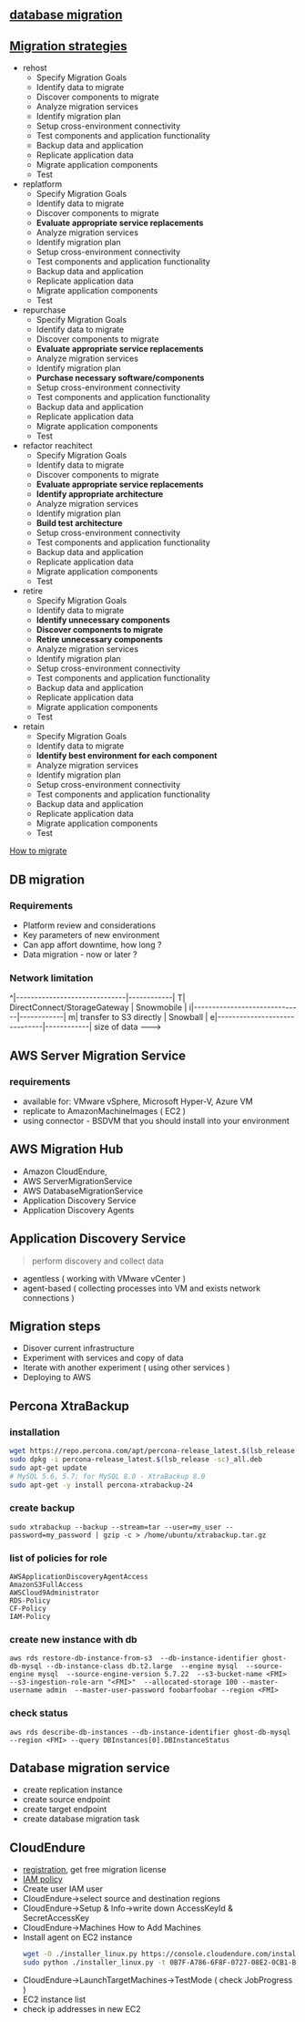 ## [database migration](https://aws.amazon.com/blogs/database/database-migration-what-do-you-need-to-know-before-you-start/)

## [Migration strategies](https://aws.amazon.com/blogs/enterprise-strategy/6-strategies-for-migrating-applications-to-the-cloud/)
* rehost
  * Specify Migration Goals
  * Identify data to migrate
  * Discover components to migrate
  * Analyze migration services
  * Identify migration plan
  * Setup cross-environment connectivity
  * Test components and application functionality
  * Backup data and application
  * Replicate application data
  * Migrate application components
  * Test
* replatform
  * Specify Migration Goals
  * Identify data to migrate
  * Discover components to migrate
  * **Evaluate appropriate service replacements**
  * Analyze migration services
  * Identify migration plan
  * Setup cross-environment connectivity
  * Test components and application functionality
  * Backup data and application
  * Replicate application data
  * Migrate application components
  * Test
* repurchase
  * Specify Migration Goals
  * Identify data to migrate
  * Discover components to migrate
  * **Evaluate appropriate service replacements**
  * Analyze migration services
  * Identify migration plan
  * **Purchase necessary software/components**
  * Setup cross-environment connectivity
  * Test components and application functionality
  * Backup data and application
  * Replicate application data
  * Migrate application components
  * Test
* refactor reachitect
  * Specify Migration Goals
  * Identify data to migrate
  * Discover components to migrate
  * **Evaluate appropriate service replacements**
  * **Identify appropriate architecture**
  * Analyze migration services
  * Identify migration plan
  * **Build test architecture**
  * Setup cross-environment connectivity
  * Test components and application functionality
  * Backup data and application
  * Replicate application data
  * Migrate application components
  * Test
* retire
  * Specify Migration Goals
  * Identify data to migrate
  * **Identify unnecessary components**
  * **Discover components to migrate**
  * **Retire unnecessary components**
  * Analyze migration services
  * Identify migration plan
  * Setup cross-environment connectivity
  * Test components and application functionality
  * Backup data and application
  * Replicate application data
  * Migrate application components
  * Test
* retain
  * Specify Migration Goals
  * Identify data to migrate
  * **Identify best environment for each component**
  * Analyze migration services
  * Identify migration plan
  * Setup cross-environment connectivity
  * Test components and application functionality
  * Backup data and application
  * Replicate application data
  * Migrate application components
  * Test

[How to migrate](https://aws.amazon.com/cloud-migration/how-to-migrate/)
## DB migration
### Requirements
* Platform review and considerations
* Key parameters of new environment
* Can app affort downtime, how long ?
* Data migration - now or later ?
### Network limitation

^|------------------------------|------------|
T| DirectConnect/StorageGateway | Snowmobile |
i|------------------------------|------------|
m| transfer to S3 directly      | Snowball   |
e|------------------------------|------------|
                  size of data ---> 


## AWS Server Migration Service
### requirements
* available for: VMware vSphere, Microsoft Hyper-V, Azure VM
* replicate to AmazonMachineImages ( EC2 )
* using connector - BSDVM that you should install into your environment

## AWS Migration Hub
* Amazon CloudEndure, 
* AWS ServerMigrationService
* AWS DatabaseMigrationService
* Application Discovery Service 
* Application Discovery Agents

## Application Discovery Service
> perform discovery and collect data
* agentless ( working with VMware vCenter )
* agent-based ( collecting processes into VM and exists network connections )

## Migration steps
* Disover current infrastructure
* Experiment with services and copy of data
* Iterate with another experiment ( using other services )
* Deploying to AWS

## Percona XtraBackup
### installation
```sh
wget https://repo.percona.com/apt/percona-release_latest.$(lsb_release -sc)_all.deb
sudo dpkg -i percona-release_latest.$(lsb_release -sc)_all.deb
sudo apt-get update
# MySQL 5.6, 5.7; for MySQL 8.0 - XtraBackup 8.0
sudo apt-get -y install percona-xtrabackup-24
```

### create backup
```
sudo xtrabackup --backup --stream=tar --user=my_user --password=my_password | gzip -c > /home/ubuntu/xtrabackup.tar.gz
```

### list of policies for role
```
AWSApplicationDiscoveryAgentAccess
AmazonS3FullAccess
AWSCloud9Administrator
RDS-Policy
CF-Policy
IAM-Policy
```

### create new instance with db
```
aws rds restore-db-instance-from-s3  --db-instance-identifier ghost-db-mysql --db-instance-class db.t2.large  --engine mysql  --source-engine mysql  --source-engine-version 5.7.22  --s3-bucket-name <FMI>  --s3-ingestion-role-arn "<FMI>"  --allocated-storage 100 --master-username admin  --master-user-password foobarfoobar --region <FMI>
```

### check status
```
aws rds describe-db-instances --db-instance-identifier ghost-db-mysql --region <FMI> --query DBInstances[0].DBInstanceStatus
```

## Database migration service
* create replication instance
* create source endpoint
* create target endpoint
* create database migration task

## CloudEndure 
* [registration](www.cloudendure.com), get free migration license
* [IAM policy](https://aws-tc-largeobjects.s3-us-west-2.amazonaws.com/DEV-AWS-MO-Migration/lab-4-cloud-endure/iampolicy.json)
* Create user IAM user
* CloudEndure->select source and destination regions
* CloudEndure->Setup & Info->write down AccessKeyId & SecretAccessKey
* CloudEndure->Machines How to Add Machines
* Install agent on EC2 instance
  ```sh
  wget -O ./installer_linux.py https://console.cloudendure.com/installer_linux.py
  sudo python ./installer_linux.py -t 0B7F-A786-6F8F-0727-08E2-0CB1-B758-7E41-4D03-7A47-8C2A-129A-8CFE-B115-09EA-A1EC --no-prompt
  ```
* CloudEndure->LaunchTargetMachines->TestMode ( check JobProgress )
* EC2 instance list
* check ip addresses in new EC2